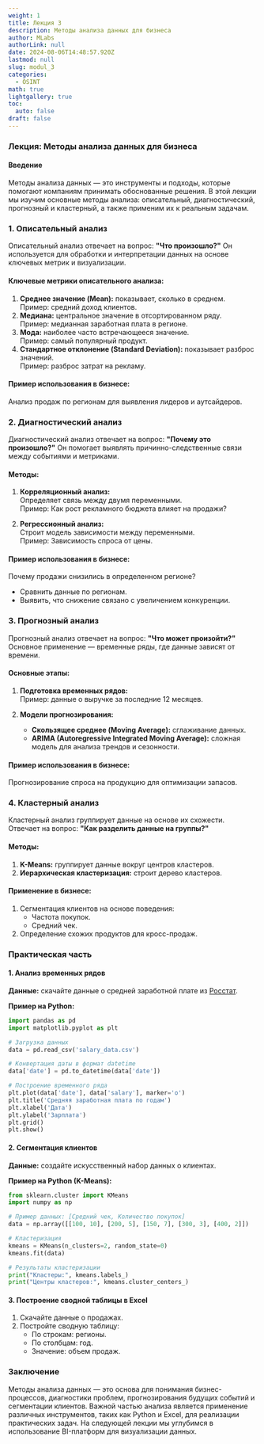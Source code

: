 ```yaml
---
weight: 1
title: Лекция 3
description: Методы анализа данных для бизнеса
author: MLabs
authorLink: null
date: 2024-08-06T14:48:57.920Z
lastmod: null
slug: modul_3
categories:
  - OSINT
math: true
lightgallery: true
toc:
  auto: false
draft: false
---
```


### **Лекция: Методы анализа данных для бизнеса**

#### **Введение**

Методы анализа данных — это инструменты и подходы, которые помогают компаниям принимать обоснованные решения. В этой лекции мы изучим основные методы анализа: описательный, диагностический, прогнозный и кластерный, а также применим их к реальным задачам.

### **1. Описательный анализ**

Описательный анализ отвечает на вопрос: **"Что произошло?"** Он используется для обработки и интерпретации данных на основе ключевых метрик и визуализации.

#### **Ключевые метрики описательного анализа:**
1. **Среднее значение (Mean):** показывает, сколько в среднем.  
   Пример: средний доход клиентов.  
2. **Медиана:** центральное значение в отсортированном ряду.  
   Пример: медианная заработная плата в регионе.  
3. **Мода:** наиболее часто встречающееся значение.  
   Пример: самый популярный продукт.  
4. **Стандартное отклонение (Standard Deviation):** показывает разброс значений.  
   Пример: разброс затрат на рекламу.  

#### **Пример использования в бизнесе:**  
Анализ продаж по регионам для выявления лидеров и аутсайдеров.

### **2. Диагностический анализ**

Диагностический анализ отвечает на вопрос: **"Почему это произошло?"** Он помогает выявлять причинно-следственные связи между событиями и метриками.

#### **Методы:**
1. **Корреляционный анализ:**  
   Определяет связь между двумя переменными.  
   Пример: Как рост рекламного бюджета влияет на продажи?  

2. **Регрессионный анализ:**  
   Строит модель зависимости между переменными.  
   Пример: Зависимость спроса от цены.  

#### **Пример использования в бизнесе:**  
Почему продажи снизились в определенном регионе?  
- Сравнить данные по регионам.  
- Выявить, что снижение связано с увеличением конкуренции.

### **3. Прогнозный анализ**

Прогнозный анализ отвечает на вопрос: **"Что может произойти?"** Основное применение — временные ряды, где данные зависят от времени.

#### **Основные этапы:**
1. **Подготовка временных рядов:**  
   Пример: данные о выручке за последние 12 месяцев.  

2. **Модели прогнозирования:**  
   - **Скользящее среднее (Moving Average):** сглаживание данных.  
   - **ARIMA (Autoregressive Integrated Moving Average):** сложная модель для анализа трендов и сезонности.  

#### **Пример использования в бизнесе:**  
Прогнозирование спроса на продукцию для оптимизации запасов.

### **4. Кластерный анализ**

Кластерный анализ группирует данные на основе их схожести. Отвечает на вопрос: **"Как разделить данные на группы?"**

#### **Методы:**
1. **K-Means:** группирует данные вокруг центров кластеров.  
2. **Иерархическая кластеризация:** строит дерево кластеров.  

#### **Применение в бизнесе:**  
1. Сегментация клиентов на основе поведения:  
   - Частота покупок.  
   - Средний чек.  
2. Определение схожих продуктов для кросс-продаж.  

### **Практическая часть**

#### **1. Анализ временных рядов**

**Данные:**  скачайте данные о средней заработной плате из [Росстат](https://rosstat.gov.ru).

**Пример на Python:**  
```python
import pandas as pd
import matplotlib.pyplot as plt

# Загрузка данных
data = pd.read_csv('salary_data.csv')

# Конвертация даты в формат datetime
data['date'] = pd.to_datetime(data['date'])

# Построение временного ряда
plt.plot(data['date'], data['salary'], marker='o')
plt.title('Средняя заработная плата по годам')
plt.xlabel('Дата')
plt.ylabel('Зарплата')
plt.grid()
plt.show()
```

#### **2. Сегментация клиентов**

**Данные:**  создайте искусственный набор данных о клиентах.

**Пример на Python (K-Means):**  
```python
from sklearn.cluster import KMeans
import numpy as np

# Пример данных: [Средний чек, Количество покупок]
data = np.array([[100, 10], [200, 5], [150, 7], [300, 3], [400, 2]])

# Кластеризация
kmeans = KMeans(n_clusters=2, random_state=0)
kmeans.fit(data)

# Результаты кластеризации
print("Кластеры:", kmeans.labels_)
print("Центры кластеров:", kmeans.cluster_centers_)
```

#### **3. Построение сводной таблицы в Excel**
1. Скачайте данные о продажах.  
2. Постройте сводную таблицу:
   - По строкам: регионы.  
   - По столбцам: год.  
   - Значение: объем продаж.  

### **Заключение**

Методы анализа данных — это основа для понимания бизнес-процессов, диагностики проблем, прогнозирования будущих событий и сегментации клиентов. Важной частью анализа является применение различных инструментов, таких как Python и Excel, для реализации практических задач. На следующей лекции мы углубимся в использование BI-платформ для визуализации данных.